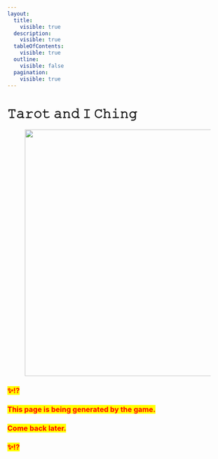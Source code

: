```yaml
---
layout:
  title:
    visible: true
  description:
    visible: true
  tableOfContents:
    visible: true
  outline:
    visible: false
  pagination:
    visible: true
---
```


# 𝚃𝚊𝚛𝚘𝚝 𝚊𝚗𝚍 𝙸 𝙲𝚑𝚒𝚗𝚐

<figure><img src="../../../../../.gitbook/assets/pexels-btgl-♡-19640328.jpg" alt="" width="563"><figcaption></figcaption></figure>

### <mark style="color:red;">✨⁉️</mark>&#x20;

### <mark style="color:red;">This page is being generated by the game.</mark>&#x20;

### <mark style="color:red;">Come back later.</mark>

### <mark style="color:red;">✨⁉️</mark>
